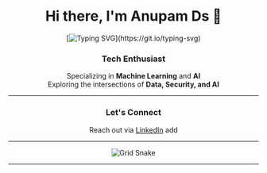<div align="center">

# Hi there, I'm Anupam Ds 👋

[![Typing SVG](https://readme-typing-svg.demolab.com?font=Fira+Code&pause=1000&color=CFF7F5&multiline=true&width=435&lines=+Hi+there%2C+I'm+Anupam+Ds+%F0%9F%91%8B;A+Tech+Enthusiast;Specializing+in+Machine+Learning+and+AI;Exploring+the+intersections+of+Data%2C+Security%2C+and+AI+;Let's+Connect;Reach+out+via+%5BLinkedIn%5D(www.linkedin.com%2Fin%2Fanupam-ds-595ab1327)++)](https://git.io/typing-svg)

### **Tech Enthusiast**  
Specializing in **Machine Learning** and **AI**  
Exploring the intersections of **Data, Security, and AI**  

---

### **Let's Connect**  
Reach out via [LinkedIn](www.linkedin.com/in/anupam-ds-595ab1327)  add

---
 
![Grid Snake](https://raw.githubusercontent.com/ethicalanp/ethicalanp/output/github-contribution-grid-snake.svg)  

---

</div>
